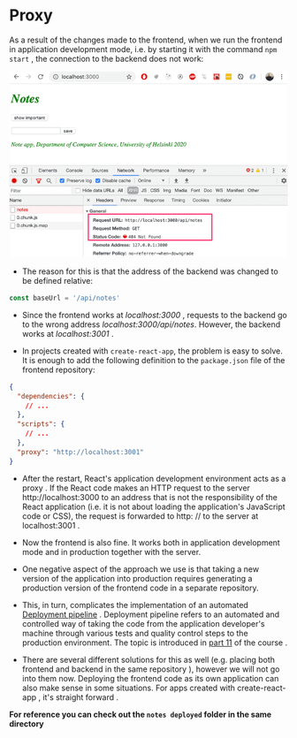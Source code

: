 # Proxy

As a result of the changes made to the frontend, when we run the frontend in application development mode, i.e. by starting it with the command `npm start` , the connection to the backend does not work:

<img src="./without proxy.png" alt="without proxy"> 

- The reason for this is that the address of the backend was changed to be defined relative:

```js
const baseUrl = '/api/notes'
```

- Since the frontend works at *localhost:3000* , requests to the backend go to the wrong address *localhost:3000/api/notes*. However, the backend works at *localhost:3001* .

- In projects created with `create-react-app`, the problem is easy to solve. It is enough to add the following definition to the `package.json` file of the frontend repository:

```json
{
  "dependencies": {
    // ...
  },
  "scripts": {
    // ...
  },
  "proxy": "http://localhost:3001"
}
```

- After the restart, React's application development environment acts as a proxy . If the React code makes an HTTP request to the server http://localhost:3000 to an address that is not the responsibility of the React application (i.e. it is not about loading the application's JavaScript code or CSS), the request is forwarded to http: // to the server at localhost:3001 .

- Now the frontend is also fine. It works both in application development mode and in production together with the server.

- One negative aspect of the approach we use is that taking a new version of the application into production requires generating a production version of the frontend code in a separate repository. 

- This, in turn, complicates the implementation of an automated <a href="https://martinfowler.com/bliki/DeploymentPipeline.html" target="_blank">Deployment pipeline</a> . Deployment pipeline refers to an automated and controlled way of taking the code from the application developer's machine through various tests and quality control steps to the production environment. The topic is introduced in <a href="https://fullstackopen.com/en/part11" target="_blank">part 11</a> of the course .

- There are several different solutions for this as well (e.g. placing both frontend and backend in the same repository ), however we will not go into them now. Deploying the frontend code as its own application can also make sense in some situations. For apps created with create-react-app , it's straight forward .

**For reference you can check out the `notes deployed` folder in the same directory**
